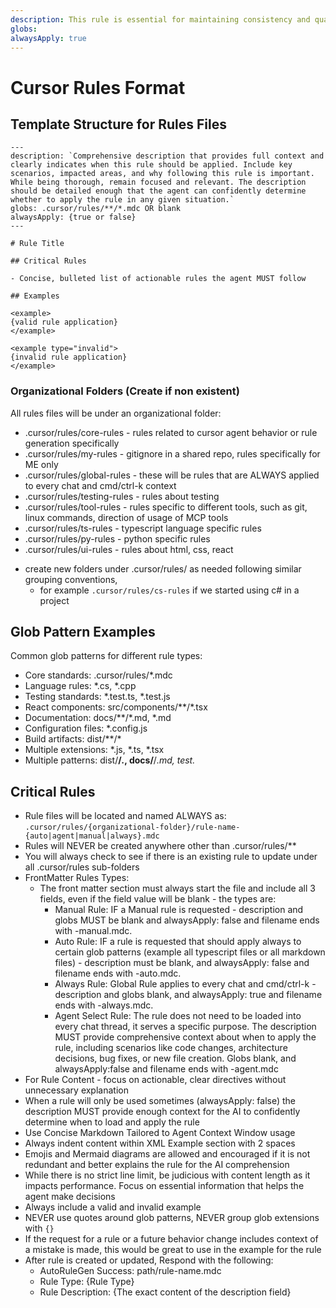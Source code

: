 ```yaml
---
description: This rule is essential for maintaining consistency and quality in rule creation across the codebase. It must be followed whenever: (1) A user requests a new rule to be created, (2) An existing rule needs modification, (3) The user asks to remember certain behaviors or patterns, or (4) Future behavior changes are requested. This rule ensures proper organization, clear documentation, and effective rule application by defining standard formats, naming conventions, and content requirements. It's particularly crucial for maintaining the rule hierarchy, ensuring rules are discoverable by the AI, and preserving the effectiveness of the rule-based system. The rule system is fundamental to project consistency, code quality, and automated assistance effectiveness.
globs: 
alwaysApply: true
---
```

# Cursor Rules Format

## Template Structure for Rules Files

```mdc
---
description: `Comprehensive description that provides full context and clearly indicates when this rule should be applied. Include key scenarios, impacted areas, and why following this rule is important. While being thorough, remain focused and relevant. The description should be detailed enough that the agent can confidently determine whether to apply the rule in any given situation.`
globs: .cursor/rules/**/*.mdc OR blank
alwaysApply: {true or false}
---

# Rule Title

## Critical Rules

- Concise, bulleted list of actionable rules the agent MUST follow

## Examples

<example>
{valid rule application}
</example>

<example type="invalid">
{invalid rule application}
</example>
```

### Organizational Folders (Create if non existent)
All rules files will be under an organizational folder:
- .cursor/rules/core-rules - rules related to cursor agent behavior or rule generation specifically
- .cursor/rules/my-rules - gitignore in a shared repo, rules specifically for ME only
- .cursor/rules/global-rules - these will be rules that are ALWAYS applied to every chat and cmd/ctrl-k context
- .cursor/rules/testing-rules - rules about testing
- .cursor/rules/tool-rules - rules specific to different tools, such as git, linux commands, direction of usage of MCP tools
- .cursor/rules/ts-rules - typescript language specific rules
- .cursor/rules/py-rules - python specific rules
- .cursor/rules/ui-rules - rules about html, css, react
* create new folders under .cursor/rules/ as needed following similar grouping conventions,
    - for example `.cursor/rules/cs-rules` if we started using c# in a project

## Glob Pattern Examples
Common glob patterns for different rule types:
- Core standards: .cursor/rules/*.mdc
- Language rules: *.cs, *.cpp
- Testing standards: *.test.ts, *.test.js
- React components: src/components/**/*.tsx
- Documentation: docs/**/*.md, *.md
- Configuration files: *.config.js
- Build artifacts: dist/**/*
- Multiple extensions: *.js, *.ts, *.tsx
- Multiple patterns: dist/**/*.*, docs/**/*.md, *test*.*

## Critical Rules
- Rule files will be located and named ALWAYS as: `.cursor/rules/{organizational-folder}/rule-name-{auto|agent|manual|always}.mdc`
- Rules will NEVER be created anywhere other than .cursor/rules/**
- You will always check to see if there is an existing rule to update under all .cursor/rules sub-folders
- FrontMatter Rules Types:
    - The front matter section must always start the file and include all 3 fields, even if the field value will be blank - the types are:
        - Manual Rule: IF a Manual rule is requested - description and globs MUST be blank and alwaysApply: false and filename ends with -manual.mdc.
        - Auto Rule: IF a rule is requested that should apply always to certain glob patterns (example all typescript files or all markdown files) - description must be blank, and alwaysApply: false and filename ends with -auto.mdc.
        - Always Rule: Global Rule applies to every chat and cmd/ctrl-k - description and globs blank, and alwaysApply: true  and filename ends with -always.mdc.
        - Agent Select Rule: The rule does not need to be loaded into every chat thread, it serves a specific purpose. The description MUST provide comprehensive context about when to apply the rule, including scenarios like code changes, architecture decisions, bug fixes, or new file creation. Globs blank, and alwaysApply:false and filename ends with -agent.mdc
- For Rule Content - focus on actionable, clear directives without unnecessary explanation
- When a rule will only be used sometimes (alwaysApply: false) the description MUST provide enough context for the AI to confidently determine when to load and apply the rule
- Use Concise Markdown Tailored to Agent Context Window usage
- Always indent content within XML Example section with 2 spaces
- Emojis and Mermaid diagrams are allowed and encouraged if it is not redundant and better explains the rule for the AI comprehension
- While there is no strict line limit, be judicious with content length as it impacts performance. Focus on essential information that helps the agent make decisions
- Always include a valid and invalid example
- NEVER use quotes around glob patterns, NEVER group glob extensions with `{}`
- If the request for a rule or a future behavior change includes context of a mistake is made, this would be great to use in the example for the rule
- After rule is created or updated, Respond with the following:
    - AutoRuleGen Success: path/rule-name.mdc
    - Rule Type: {Rule Type}
    - Rule Description: {The exact content of the description field}
